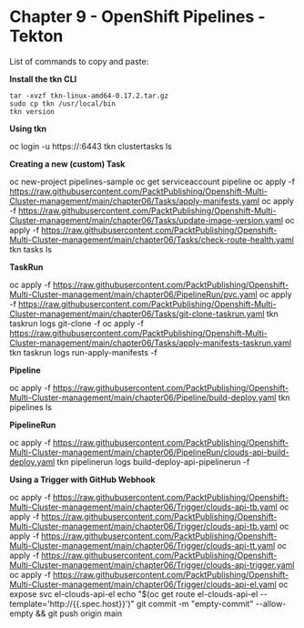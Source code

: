 # Chapter 9 - OpenShift Pipelines - Tekton

List of commands to copy and paste:

**Install the tkn CLI**

```
tar -xvzf tkn-linux-amd64-0.17.2.tar.gz
sudo cp tkn /usr/local/bin
tkn version
```

**Using tkn**

oc login -u <user> https://<ocp-api-url>:6443
tkn clustertasks ls

**Creating a new (custom) Task**

oc new-project pipelines-sample
oc get serviceaccount pipeline
oc apply -f  https://raw.githubusercontent.com/PacktPublishing/Openshift-Multi-Cluster-management/main/chapter06/Tasks/apply-manifests.yaml
oc apply -f  https://raw.githubusercontent.com/PacktPublishing/Openshift-Multi-Cluster-management/main/chapter06/Tasks/update-image-version.yaml 
oc apply -f  https://raw.githubusercontent.com/PacktPublishing/Openshift-Multi-Cluster-management/main/chapter06/Tasks/check-route-health.yaml 
tkn tasks ls 

**TaskRun**

oc apply -f https://raw.githubusercontent.com/PacktPublishing/Openshift-Multi-Cluster-management/main/chapter06/PipelineRun/pvc.yaml
oc apply -f https://raw.githubusercontent.com/PacktPublishing/Openshift-Multi-Cluster-management/main/chapter06/Tasks/git-clone-taskrun.yaml
tkn taskrun logs git-clone -f
oc apply -f https://raw.githubusercontent.com/PacktPublishing/Openshift-Multi-Cluster-management/main/chapter06/Tasks/apply-manifests-taskrun.yaml
tkn taskrun logs run-apply-manifests -f

**Pipeline**

oc apply -f https://raw.githubusercontent.com/PacktPublishing/Openshift-Multi-Cluster-management/main/chapter06/Pipeline/build-deploy.yaml
tkn pipelines ls

**PipelineRun**

oc apply -f https://raw.githubusercontent.com/PacktPublishing/Openshift-Multi-Cluster-management/main/chapter06/PipelineRun/clouds-api-build-deploy.yaml
tkn pipelinerun logs build-deploy-api-pipelinerun -f

**Using a Trigger with GitHub Webhook**

oc apply -f https://raw.githubusercontent.com/PacktPublishing/Openshift-Multi-Cluster-management/main/chapter06/Trigger/clouds-api-tb.yaml
oc apply -f https://raw.githubusercontent.com/PacktPublishing/Openshift-Multi-Cluster-management/main/chapter06/Trigger/clouds-api-tb.yaml
oc apply -f https://raw.githubusercontent.com/PacktPublishing/Openshift-Multi-Cluster-management/main/chapter06/Trigger/clouds-api-tt.yaml
oc apply -f https://raw.githubusercontent.com/PacktPublishing/Openshift-Multi-Cluster-management/main/chapter06/Trigger/clouds-api-trigger.yaml
oc apply -f https://raw.githubusercontent.com/PacktPublishing/Openshift-Multi-Cluster-management/main/chapter06/Trigger/clouds-api-el.yaml
oc expose svc el-clouds-api-el
echo "$(oc  get route el-clouds-api-el --template='http://{{.spec.host}}')"
git commit -m "empty-commit" --allow-empty && git push origin main
